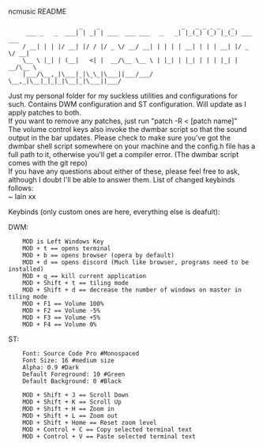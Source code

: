 ncmusic README
<!-- language: lang-none -->
                        _    _                       _   _ _ _ _   _           
         ___ _   _  ___| | _| | ___  ___ ___   _   _| |_(_) (_) |_(_) ___  ___ 
        / __| | | |/ __| |/ / |/ _ \/ __/ __| | | | | __| | | | __| |/ _ \/ __|
        \__ \ |_| | (__|   <| |  __/\__ \__ \ | |_| | |_| | | | |_| |  __/\__ \
        |___/\__,_|\___|_|\_\_|\___||___/___/  \__,_|\__|_|_|_|\__|_|\___||___/
                                                                       
Just my personal folder for my suckless utilities and configurations for such. Contains DWM configuration and ST configuration. Will update as I apply patches to both.  
If you want to remove any patches, just run "patch -R < [patch name]"  
The volume control keys also invoke the dwmbar script so that the sound output in the bar updates. Please check to make sure you've got the dwmbar shell script somewhere on your machine and the config.h file has a full path to it, otherwise you'll get a compiler error. (The dwmbar script comes with the git repo)  
If you have any questions about either of these, please feel free to ask, although I doubt I'll be able to answer them. List of changed keybinds follows:  
~ Iain xx  

Keybinds (only custom ones are here, everything else is deafult):  

DWM:
        
        MOD is Left Windows Key
        MOD + t == opens terminal
        MOD + b == opens browser (opera by default)
        MOD + d == opens discord (Much like browser, programs need to be installed)
        MOD + q == kill current application
        MOD + Shift + t == tiling mode
        MOD + Shift + d == decrease the number of windows on master in tiling mode
        MOD + F1 == Volume 100%
        MOD + F2 == Volume -5%
        MOD + F3 == Volume +5%
        MOD + F4 == Volume 0%

ST:

        Font: Source Code Pro #Monospaced
        Font Size: 16 #medium size
        Alpha: 0.9 #Dark
        Default Foreground: 10 #Green
        Default Background: 0 #Black

        MOD + Shift + J == Scroll Down
        MOD + Shift + K == Scroll Up
        MOD + Shift + H == Zoom in
        MOD + Shift + L == Zoom out
        MOD + Shift + Home == Reset zoom level
        MOD + Control + C == Copy selected terminal text
        MOD + Control + V == Paste selected terminal text
